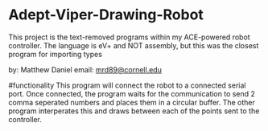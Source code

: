 # Adept-Viper-Drawing-Robot

This project is the text-removed programs within my ACE-powered robot controller. The language is eV+ and NOT assembly, but this was the closest program for importing types

by: Matthew Daniel
email: mrd89@cornell.edu


#functionality
This program will connect the robot to a connected serial port. Once connected, the program waits for the communication to send 2 comma seperated numbers and places them in a circular buffer. The other program interperates this and draws between each of the points sent to the controller.
